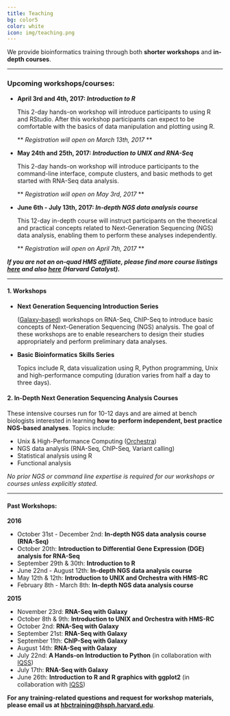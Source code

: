 ```yaml
---
title: Teaching
bg: color5
color: white
icon: img/teaching.png
---
```


We provide bioinformatics training through both **shorter workshops** and **in-depth courses**.

---

### Upcoming workshops/courses:

* **April 3rd and 4th, 2017: *Introduction to R***

  This 2-day hands-on workshop will introduce participants to using R and RStudio. After this workshop participants can expect to be comfortable with the basics of data manipulation and plotting using R.
  
  ** *Registration will open on March 13th, 2017* **
  
* **May 24th and 25th, 2017: *Introduction to UNIX and RNA-Seq***
  
	This 2-day hands-on workshop will introduce participants to the command-line interface, compute clusters, and basic methods to get started with RNA-Seq data analysis.
  
  ** *Registration will open on May 3rd, 2017* **
  
* **June 6th - July 13th, 2017: *In-depth NGS data analysis course***
  
  This 12-day in-depth course will instruct participants on the theoretical and practical concepts related to Next-Generation Sequencing (NGS) data analysis, enabling them to perform these analyses independently.
  
  ** *Registration will open on April 7th, 2017* **
  
***If you are not an on-quad HMS affiliate, please find more course listings [here](http://bioinformatics.sph.harvard.edu/training/#upcoming-workshopscourses) and also [here](http://catalyst.harvard.edu/services/bioinformatics-workshops/) (Harvard Catalyst).***
  
---

#### 1. Workshops 

* **Next Generation Sequencing Introduction Series**

	([Galaxy-based](https://wiki.galaxyproject.org/)) workshops on RNA-Seq, ChIP-Seq to introduce basic concepts of Next-Generation Sequencing (NGS) analysis. The goal of these workshops are to enable researchers to design their studies appropriately and perform preliminary data analyses.

* **Basic Bioinformatics Skills Series**	

	Topics include R, data visualization using R, Python programming, Unix and high-performance computing (duration varies from half a day to three days).

#### 2.  In-Depth Next Generation Sequencing Analysis Courses

These intensive courses run for 10-12 days and are aimed at bench biologists interested in learning **how to perform independent, best practice NGS-based analyses**. Topics include:

- Unix & High-Performance Computing ([Orchestra](https://rc.hms.harvard.edu/#orchestra))
- NGS data analysis (RNA-Seq, ChIP-Seq, Variant calling)
- Statistical analysis using R
- Functional analysis


*No prior NGS or command line expertise is required for our workshops or courses unless explicitly stated.*

---

#### Past Workshops:

**2016**

* October 31st - December 2nd: **In-depth NGS data analysis course (RNA-Seq)**
* October 20th: **Introduction to Differential Gene Expression (DGE) analysis for RNA-Seq**
* September 29th & 30th: **Introduction to R**
* June 22nd - August 12th: **In-depth NGS data analysis course**
* May 12th & 12th: **Introduction to UNIX and Orchestra with HMS-RC**
* February 8th - March 8th: **In-depth NGS data analysis course**

**2015**

* November 23rd: **RNA-Seq with Galaxy**
* October 8th & 9th: **Introduction to UNIX and Orchestra with HMS-RC**
* October 2nd: **RNA-Seq with Galaxy**
* September 21st: **RNA-Seq with Galaxy**
* September 11th: **ChIP-Seq with Galaxy**
* August 14th: **RNA-Seq with Galaxy**
* July 22nd: **A Hands-on Introduction to Python** (in collaboration with [IQSS](http://www.iq.harvard.edu/))
* July 17th: **RNA-Seq with Galaxy**
* June 26th: **Introduction to R and R graphics with ggplot2** (in collaboration with [IQSS](http://www.iq.harvard.edu/))

**For any training-related questions and request for workshop materials, please email us at [hbctraining@hsph.harvard.edu](mailto:hbctraining@hsph.harvard.edu)**.
